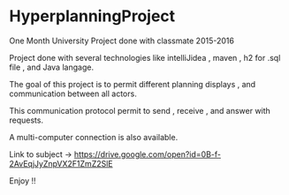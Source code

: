 # HyperplanningProject
One Month University Project done with classmate 2015-2016

Project done with several technologies like intelliJidea , maven , h2 for .sql file , and Java langage.

The goal of this project is to permit different planning displays , and communication between all actors.

This communication protocol permit to send , receive , and answer with requests.

A multi-computer connection is also available.

Link to subject -> https://drive.google.com/open?id=0B-f-2AvEqjJyZnpVX2F1ZmZ2SlE


Enjoy !! 
